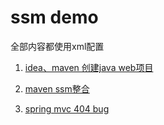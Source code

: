 # ssm demo

全部内容都使用xml配置

1. [idea、maven 创建java web项目](http://blog.csdn.net/myarrow/article/details/50824793)

1. [maven ssm整合](http://blog.csdn.net/Peng_Hong_fu/article/details/53573087?locationNum=2&fps=1)

1. [spring mvc 404 bug](http://blog.csdn.net/lxb_champagne/article/details/13625793#reply)